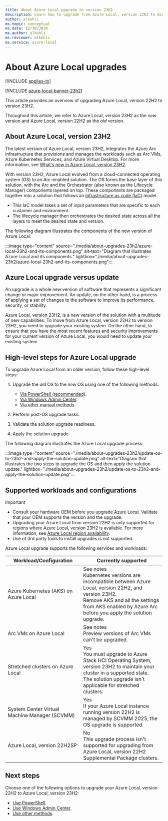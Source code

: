```yaml
---
title: About Azure Local upgrade to version 23H2
description: Learn how to upgrade from Azure Local, version 22H2 to Azure Local, version 23H2.
author: alkohli
ms.topic: conceptual
ms.date: 12/30/2024
ms.author: alkohli
ms.reviewer: alkohli
ms.service: azure-local
---
```


# About Azure Local upgrades

[!INCLUDE [applies-to](../includes/hci-applies-to-23h2-22h2.md)]

[!INCLUDE [azure-local-banner-23h2](../includes/azure-local-banner-23h2.md)]

This article provides an overview of upgrading Azure Local, version 22H2 to version 23H2.

Throughout this article, we refer to Azure Local, version 23H2 as the *new* version and Azure Local, version 22H2 as the *old* version.

## About Azure Local, version 23H2

The latest version of Azure Local, version 23H2, integrates the Azure Arc infrastructure that provisions and manages the workloads such as Arc VMs, Azure Kubernetes Services, and Azure Virtual Desktop. For more information, see [What's new in Azure Local, version 23H2](../whats-new.md#features-and-improvements-in-2311).

With version 23H2, Azure Local evolved from a cloud-connected operating system (OS) to an Arc-enabled solution. The OS forms the base layer of this solution, with the Arc and the Orchestrator (also known as the Lifecycle Manager) components layered on top. These components are packaged together into a solution that follows an [Infrastructure as code (IaC)](/devops/deliver/what-is-infrastructure-as-code) model.

- This IaC model takes a set of input parameters that are specific to each customer and environment.
- The lifecycle manager then orchestrates the desired state across all the layers to meet the desired state and version.

The following diagram illustrates the components of the new version of Azure Local:

:::image type="content" source="./media/about-upgrades-23h2/azure-local-23h2-and-its-components.png" alt-text="Diagram that illustrates Azure Local and its components." lightbox="./media/about-upgrades-23h2/azure-local-23h2-and-its-components.png":::

## Azure Local upgrade versus update

An upgrade is a whole new version of software that represents a significant change or major improvement. An update, on the other hand, is a process of applying a set of changes to the software to improve its performance, security, or stability.

Azure Local, version 23H2, is a new version of the solution with a multitude of new capabilities. To move from Azure Local, version 22H2 to version 23H2, you need to upgrade your existing system. On the other hand, to ensure that you have the most recent features and security improvements for your current version of Azure Local, you would need to update your existing system.

## High-level steps for Azure Local upgrade

To upgrade Azure Local from an older version, follow these high-level steps:

1. Upgrade the *old* OS to the *new* OS using one of the following methods:
    - [Via PowerShell (recommended)](./upgrade-22h2-to-23h2-powershell.md).
    - [Via Windows Admin Center](./upgrade-22h2-to-23h2-windows-admin-center.md).
    - [Via other manual methods](./upgrade-22h2-to-23h2-other-methods.md).

1. Perform post-OS upgrade tasks.

1. Validate the solution upgrade readiness.

1. Apply the solution upgrade.

The following diagram illustrates the Azure Local upgrade process:

:::image type="content" source="./media/about-upgrades-23h2/update-os-to-23h2-and-apply-the-solution-update.png" alt-text="Diagram that illustrates the two steps to upgrade the OS and then apply the solution update." lightbox="./media/about-upgrades-23h2/update-os-to-23h2-and-apply-the-solution-update.png":::

## Supported workloads and configurations

> [!IMPORTANT]
> - Consult your hardware OEM before you upgrade Azure Local. Validate that your OEM supports the version and the upgrade.
> - Upgrading your Azure Local from version 22H2 is only supported for regions where Azure Local, version 23H2 is available. For more information, see [Azure Local region availability](../concepts/system-requirements-23h2.md#azure-requirements).
> - Use of 3rd party tools to install upgrades is not supported.

Azure Local upgrade supports the following services and workloads:


|Workload/Configuration  |Currently supported  |
|---------|---------|
| Azure Kubernetes (AKS) on Azure Local     | See notes <br> Kubernetes versions are incompatible between Azure Local, version 22H2, and version 23H2. <br> Remove AKS and all the settings from AKS enabled by Azure Arc before you apply the solution upgrade.        |
| Arc VMs on Azure Local     | See notes <br> Preview versions of Arc VMs can't be upgraded.        |
| Stretched clusters on Azure Local     | Yes <br> You must upgrade to Azure Stack HCI Operating System, version 23H2 to maintain your cluster in a supported state. <br> The solution upgrade isn't applicable for stretched clusters.      |
| System Center Virtual Machine Manager (SCVMM)    | Yes <br> If your Azure Local instance running version 22H2 is managed by SCVMM 2025, the OS upgrade is supported.          |
| Azure Local, version 22H2SP    | No <br> This upgrade process isn't supported for upgrading from Azure Local, version 22H2 Supplemental Package clusters.        |


## Next steps

Choose one of the following options to upgrade your Azure Local, version 22H2 to Azure Local, version 23H2:
- [Use PowerShell](./upgrade-22h2-to-23h2-powershell.md).
- [Use Windows Admin Center](./upgrade-22h2-to-23h2-windows-admin-center.md).
- [Use other methods](./upgrade-22h2-to-23h2-other-methods.md).
